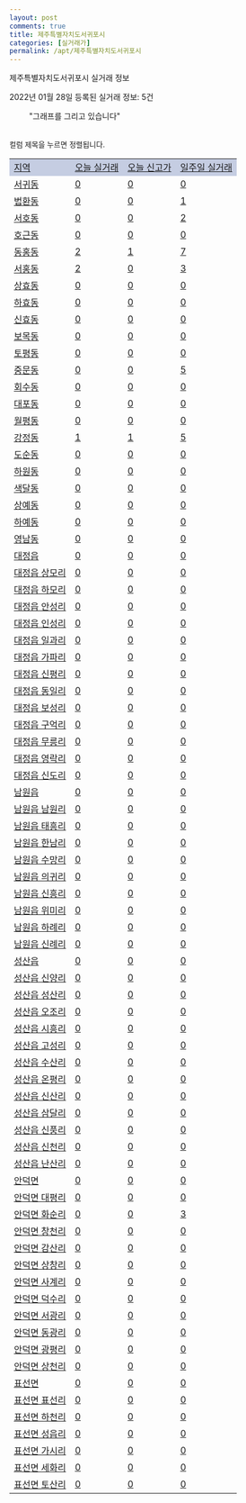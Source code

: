 ```yaml
---
layout: post
comments: true
title: 제주특별자치도서귀포시
categories: [실거래가]
permalink: /apt/제주특별자치도서귀포시
---
```


제주특별자치도서귀포시 실거래 정보

2022년 01월 28일 등록된 실거래 정보: 5건

<!--<script async src="https://pagead2.googlesyndication.com/pagead/js/adsbygoogle.js?client=ca-pub-3485438051770037"
 crossorigin="anonymous"></script>-->

<script type="text/javascript">
  google.charts.load('current', {'packages':['corechart']});
  google.charts.setOnLoadCallback(drawChart);

  function drawChart() {
    var data = google.visualization.arrayToDataTable([['거래일', '매매', '전월세', '전매'], ['21-01', 13, 15, 1], ['21-02', 95, 77, 13], ['21-03', 111, 93, 10], ['21-04', 107, 91, 20], ['21-05', 91, 68, 32], ['21-06', 88, 118, 17], ['21-07', 97, 96, 40], ['21-08', 80, 116, 33], ['21-09', 70, 74, 39], ['21-10', 89, 90, 38], ['21-11', 71, 88, 32], ['21-12', 91, 97, 19], ['22-01', 41, 42, 6]]);

    var options = {
      title: '최근 1년간 유형별 거래량 추이',
      legend: { position: 'bottom' }
    };

    setTimeout(function() {
        var chart = new google.visualization.LineChart(document.getElementById('columnchart_material'));
        chart.draw(data, (options));
        document.getElementById('loading').style.display = 'none';
        var dayLabel = (new Date()).getDay();
        if (dayLabel < 2) {
            sorttable.innerSortFunction.apply(document.getElementById('week'), []);
            sorttable.innerSortFunction.apply(document.getElementById('week'), []);        
        }
        else {
            sorttable.innerSortFunction.apply(document.getElementById('today'), []);
            sorttable.innerSortFunction.apply(document.getElementById('today'), []);
        }
    }, 200);

  }
</script>

<div id="loading" style="z-index:20; display: block; margin-left: 35px">"그래프를 그리고 있습니다"</div>
<div id="columnchart_material" style="width: 95%; margin-left: -35px; display: block"></div>
<!--<div style="width: 95%; margin-left: -35px; display: block">
      <script async src="https://pagead2.googlesyndication.com/pagead/js/adsbygoogle.js?client=ca-pub-3485438051770037"
          crossorigin="anonymous"></script>
      <ins class="adsbygoogle"
          style="display:block"
          data-ad-format="fluid"
          data-ad-layout-key="-fb+5w+4e-db+86"
          data-ad-client="ca-pub-3485438051770037"
          data-ad-slot="1827090281"></ins>
      <script>
          (adsbygoogle = window.adsbygoogle || []).push({});
      </script>
</div>-->
<br>

<font size='small' style='font-size: small;'>컬럼 제목을 누르면 정렬됩니다.</font>
<table class="sortable">
  <tr style='background-color: rgba(114, 132, 186,0.4);'>
    <td id="region"><a href="#">지역</a></td>
    <td id="today"><a href="#">오늘 실거래</a></td>
    <td id="today_new"><a href="#">오늘 신고가</a></td>
    <td id="week"><a href="#">일주일 실거래</a></td>
  </tr>

  
  <tr class="item">
    <td><a href="제주특별자치도서귀포시서귀동">서귀동</a></td>
    <td><a href="제주특별자치도서귀포시서귀동">0</a></td>
    <td><a href="제주특별자치도서귀포시서귀동">0</a></td>
    <td><a href="제주특별자치도서귀포시서귀동">0</a></td>
  </tr>
    

  <tr class="item">
    <td><a href="제주특별자치도서귀포시법환동">법환동</a></td>
    <td><a href="제주특별자치도서귀포시법환동">0</a></td>
    <td><a href="제주특별자치도서귀포시법환동">0</a></td>
    <td><a href="제주특별자치도서귀포시법환동">1</a></td>
  </tr>
    

  <tr class="item">
    <td><a href="제주특별자치도서귀포시서호동">서호동</a></td>
    <td><a href="제주특별자치도서귀포시서호동">0</a></td>
    <td><a href="제주특별자치도서귀포시서호동">0</a></td>
    <td><a href="제주특별자치도서귀포시서호동">2</a></td>
  </tr>
    

  <tr class="item">
    <td><a href="제주특별자치도서귀포시호근동">호근동</a></td>
    <td><a href="제주특별자치도서귀포시호근동">0</a></td>
    <td><a href="제주특별자치도서귀포시호근동">0</a></td>
    <td><a href="제주특별자치도서귀포시호근동">0</a></td>
  </tr>
    

  <tr class="item">
    <td><a href="제주특별자치도서귀포시동홍동">동홍동</a></td>
    <td><a href="제주특별자치도서귀포시동홍동">2</a></td>
    <td><a href="제주특별자치도서귀포시동홍동">1</a></td>
    <td><a href="제주특별자치도서귀포시동홍동">7</a></td>
  </tr>
    

  <tr class="item">
    <td><a href="제주특별자치도서귀포시서홍동">서홍동</a></td>
    <td><a href="제주특별자치도서귀포시서홍동">2</a></td>
    <td><a href="제주특별자치도서귀포시서홍동">0</a></td>
    <td><a href="제주특별자치도서귀포시서홍동">3</a></td>
  </tr>
    

  <tr class="item">
    <td><a href="제주특별자치도서귀포시상효동">상효동</a></td>
    <td><a href="제주특별자치도서귀포시상효동">0</a></td>
    <td><a href="제주특별자치도서귀포시상효동">0</a></td>
    <td><a href="제주특별자치도서귀포시상효동">0</a></td>
  </tr>
    

  <tr class="item">
    <td><a href="제주특별자치도서귀포시하효동">하효동</a></td>
    <td><a href="제주특별자치도서귀포시하효동">0</a></td>
    <td><a href="제주특별자치도서귀포시하효동">0</a></td>
    <td><a href="제주특별자치도서귀포시하효동">0</a></td>
  </tr>
    

  <tr class="item">
    <td><a href="제주특별자치도서귀포시신효동">신효동</a></td>
    <td><a href="제주특별자치도서귀포시신효동">0</a></td>
    <td><a href="제주특별자치도서귀포시신효동">0</a></td>
    <td><a href="제주특별자치도서귀포시신효동">0</a></td>
  </tr>
    

  <tr class="item">
    <td><a href="제주특별자치도서귀포시보목동">보목동</a></td>
    <td><a href="제주특별자치도서귀포시보목동">0</a></td>
    <td><a href="제주특별자치도서귀포시보목동">0</a></td>
    <td><a href="제주특별자치도서귀포시보목동">0</a></td>
  </tr>
    

  <tr class="item">
    <td><a href="제주특별자치도서귀포시토평동">토평동</a></td>
    <td><a href="제주특별자치도서귀포시토평동">0</a></td>
    <td><a href="제주특별자치도서귀포시토평동">0</a></td>
    <td><a href="제주특별자치도서귀포시토평동">0</a></td>
  </tr>
    

  <tr class="item">
    <td><a href="제주특별자치도서귀포시중문동">중문동</a></td>
    <td><a href="제주특별자치도서귀포시중문동">0</a></td>
    <td><a href="제주특별자치도서귀포시중문동">0</a></td>
    <td><a href="제주특별자치도서귀포시중문동">5</a></td>
  </tr>
    

  <tr class="item">
    <td><a href="제주특별자치도서귀포시회수동">회수동</a></td>
    <td><a href="제주특별자치도서귀포시회수동">0</a></td>
    <td><a href="제주특별자치도서귀포시회수동">0</a></td>
    <td><a href="제주특별자치도서귀포시회수동">0</a></td>
  </tr>
    

  <tr class="item">
    <td><a href="제주특별자치도서귀포시대포동">대포동</a></td>
    <td><a href="제주특별자치도서귀포시대포동">0</a></td>
    <td><a href="제주특별자치도서귀포시대포동">0</a></td>
    <td><a href="제주특별자치도서귀포시대포동">0</a></td>
  </tr>
    

  <tr class="item">
    <td><a href="제주특별자치도서귀포시월평동">월평동</a></td>
    <td><a href="제주특별자치도서귀포시월평동">0</a></td>
    <td><a href="제주특별자치도서귀포시월평동">0</a></td>
    <td><a href="제주특별자치도서귀포시월평동">0</a></td>
  </tr>
    

  <tr class="item">
    <td><a href="제주특별자치도서귀포시강정동">강정동</a></td>
    <td><a href="제주특별자치도서귀포시강정동">1</a></td>
    <td><a href="제주특별자치도서귀포시강정동">1</a></td>
    <td><a href="제주특별자치도서귀포시강정동">5</a></td>
  </tr>
    

  <tr class="item">
    <td><a href="제주특별자치도서귀포시도순동">도순동</a></td>
    <td><a href="제주특별자치도서귀포시도순동">0</a></td>
    <td><a href="제주특별자치도서귀포시도순동">0</a></td>
    <td><a href="제주특별자치도서귀포시도순동">0</a></td>
  </tr>
    

  <tr class="item">
    <td><a href="제주특별자치도서귀포시하원동">하원동</a></td>
    <td><a href="제주특별자치도서귀포시하원동">0</a></td>
    <td><a href="제주특별자치도서귀포시하원동">0</a></td>
    <td><a href="제주특별자치도서귀포시하원동">0</a></td>
  </tr>
    

  <tr class="item">
    <td><a href="제주특별자치도서귀포시색달동">색달동</a></td>
    <td><a href="제주특별자치도서귀포시색달동">0</a></td>
    <td><a href="제주특별자치도서귀포시색달동">0</a></td>
    <td><a href="제주특별자치도서귀포시색달동">0</a></td>
  </tr>
    

  <tr class="item">
    <td><a href="제주특별자치도서귀포시상예동">상예동</a></td>
    <td><a href="제주특별자치도서귀포시상예동">0</a></td>
    <td><a href="제주특별자치도서귀포시상예동">0</a></td>
    <td><a href="제주특별자치도서귀포시상예동">0</a></td>
  </tr>
    

  <tr class="item">
    <td><a href="제주특별자치도서귀포시하예동">하예동</a></td>
    <td><a href="제주특별자치도서귀포시하예동">0</a></td>
    <td><a href="제주특별자치도서귀포시하예동">0</a></td>
    <td><a href="제주특별자치도서귀포시하예동">0</a></td>
  </tr>
    

  <tr class="item">
    <td><a href="제주특별자치도서귀포시영남동">영남동</a></td>
    <td><a href="제주특별자치도서귀포시영남동">0</a></td>
    <td><a href="제주특별자치도서귀포시영남동">0</a></td>
    <td><a href="제주특별자치도서귀포시영남동">0</a></td>
  </tr>
    

  <tr class="item">
    <td><a href="제주특별자치도서귀포시대정읍">대정읍</a></td>
    <td><a href="제주특별자치도서귀포시대정읍">0</a></td>
    <td><a href="제주특별자치도서귀포시대정읍">0</a></td>
    <td><a href="제주특별자치도서귀포시대정읍">0</a></td>
  </tr>
    

  <tr class="item">
    <td><a href="제주특별자치도서귀포시대정읍상모리">대정읍 상모리</a></td>
    <td><a href="제주특별자치도서귀포시대정읍상모리">0</a></td>
    <td><a href="제주특별자치도서귀포시대정읍상모리">0</a></td>
    <td><a href="제주특별자치도서귀포시대정읍상모리">0</a></td>
  </tr>
    

  <tr class="item">
    <td><a href="제주특별자치도서귀포시대정읍하모리">대정읍 하모리</a></td>
    <td><a href="제주특별자치도서귀포시대정읍하모리">0</a></td>
    <td><a href="제주특별자치도서귀포시대정읍하모리">0</a></td>
    <td><a href="제주특별자치도서귀포시대정읍하모리">0</a></td>
  </tr>
    

  <tr class="item">
    <td><a href="제주특별자치도서귀포시대정읍안성리">대정읍 안성리</a></td>
    <td><a href="제주특별자치도서귀포시대정읍안성리">0</a></td>
    <td><a href="제주특별자치도서귀포시대정읍안성리">0</a></td>
    <td><a href="제주특별자치도서귀포시대정읍안성리">0</a></td>
  </tr>
    

  <tr class="item">
    <td><a href="제주특별자치도서귀포시대정읍인성리">대정읍 인성리</a></td>
    <td><a href="제주특별자치도서귀포시대정읍인성리">0</a></td>
    <td><a href="제주특별자치도서귀포시대정읍인성리">0</a></td>
    <td><a href="제주특별자치도서귀포시대정읍인성리">0</a></td>
  </tr>
    

  <tr class="item">
    <td><a href="제주특별자치도서귀포시대정읍일과리">대정읍 일과리</a></td>
    <td><a href="제주특별자치도서귀포시대정읍일과리">0</a></td>
    <td><a href="제주특별자치도서귀포시대정읍일과리">0</a></td>
    <td><a href="제주특별자치도서귀포시대정읍일과리">0</a></td>
  </tr>
    

  <tr class="item">
    <td><a href="제주특별자치도서귀포시대정읍가파리">대정읍 가파리</a></td>
    <td><a href="제주특별자치도서귀포시대정읍가파리">0</a></td>
    <td><a href="제주특별자치도서귀포시대정읍가파리">0</a></td>
    <td><a href="제주특별자치도서귀포시대정읍가파리">0</a></td>
  </tr>
    

  <tr class="item">
    <td><a href="제주특별자치도서귀포시대정읍신평리">대정읍 신평리</a></td>
    <td><a href="제주특별자치도서귀포시대정읍신평리">0</a></td>
    <td><a href="제주특별자치도서귀포시대정읍신평리">0</a></td>
    <td><a href="제주특별자치도서귀포시대정읍신평리">0</a></td>
  </tr>
    

  <tr class="item">
    <td><a href="제주특별자치도서귀포시대정읍동일리">대정읍 동일리</a></td>
    <td><a href="제주특별자치도서귀포시대정읍동일리">0</a></td>
    <td><a href="제주특별자치도서귀포시대정읍동일리">0</a></td>
    <td><a href="제주특별자치도서귀포시대정읍동일리">0</a></td>
  </tr>
    

  <tr class="item">
    <td><a href="제주특별자치도서귀포시대정읍보성리">대정읍 보성리</a></td>
    <td><a href="제주특별자치도서귀포시대정읍보성리">0</a></td>
    <td><a href="제주특별자치도서귀포시대정읍보성리">0</a></td>
    <td><a href="제주특별자치도서귀포시대정읍보성리">0</a></td>
  </tr>
    

  <tr class="item">
    <td><a href="제주특별자치도서귀포시대정읍구억리">대정읍 구억리</a></td>
    <td><a href="제주특별자치도서귀포시대정읍구억리">0</a></td>
    <td><a href="제주특별자치도서귀포시대정읍구억리">0</a></td>
    <td><a href="제주특별자치도서귀포시대정읍구억리">0</a></td>
  </tr>
    

  <tr class="item">
    <td><a href="제주특별자치도서귀포시대정읍무릉리">대정읍 무릉리</a></td>
    <td><a href="제주특별자치도서귀포시대정읍무릉리">0</a></td>
    <td><a href="제주특별자치도서귀포시대정읍무릉리">0</a></td>
    <td><a href="제주특별자치도서귀포시대정읍무릉리">0</a></td>
  </tr>
    

  <tr class="item">
    <td><a href="제주특별자치도서귀포시대정읍영락리">대정읍 영락리</a></td>
    <td><a href="제주특별자치도서귀포시대정읍영락리">0</a></td>
    <td><a href="제주특별자치도서귀포시대정읍영락리">0</a></td>
    <td><a href="제주특별자치도서귀포시대정읍영락리">0</a></td>
  </tr>
    

  <tr class="item">
    <td><a href="제주특별자치도서귀포시대정읍신도리">대정읍 신도리</a></td>
    <td><a href="제주특별자치도서귀포시대정읍신도리">0</a></td>
    <td><a href="제주특별자치도서귀포시대정읍신도리">0</a></td>
    <td><a href="제주특별자치도서귀포시대정읍신도리">0</a></td>
  </tr>
    

  <tr class="item">
    <td><a href="제주특별자치도서귀포시남원읍">남원읍</a></td>
    <td><a href="제주특별자치도서귀포시남원읍">0</a></td>
    <td><a href="제주특별자치도서귀포시남원읍">0</a></td>
    <td><a href="제주특별자치도서귀포시남원읍">0</a></td>
  </tr>
    

  <tr class="item">
    <td><a href="제주특별자치도서귀포시남원읍남원리">남원읍 남원리</a></td>
    <td><a href="제주특별자치도서귀포시남원읍남원리">0</a></td>
    <td><a href="제주특별자치도서귀포시남원읍남원리">0</a></td>
    <td><a href="제주특별자치도서귀포시남원읍남원리">0</a></td>
  </tr>
    

  <tr class="item">
    <td><a href="제주특별자치도서귀포시남원읍태흥리">남원읍 태흥리</a></td>
    <td><a href="제주특별자치도서귀포시남원읍태흥리">0</a></td>
    <td><a href="제주특별자치도서귀포시남원읍태흥리">0</a></td>
    <td><a href="제주특별자치도서귀포시남원읍태흥리">0</a></td>
  </tr>
    

  <tr class="item">
    <td><a href="제주특별자치도서귀포시남원읍한남리">남원읍 한남리</a></td>
    <td><a href="제주특별자치도서귀포시남원읍한남리">0</a></td>
    <td><a href="제주특별자치도서귀포시남원읍한남리">0</a></td>
    <td><a href="제주특별자치도서귀포시남원읍한남리">0</a></td>
  </tr>
    

  <tr class="item">
    <td><a href="제주특별자치도서귀포시남원읍수망리">남원읍 수망리</a></td>
    <td><a href="제주특별자치도서귀포시남원읍수망리">0</a></td>
    <td><a href="제주특별자치도서귀포시남원읍수망리">0</a></td>
    <td><a href="제주특별자치도서귀포시남원읍수망리">0</a></td>
  </tr>
    

  <tr class="item">
    <td><a href="제주특별자치도서귀포시남원읍의귀리">남원읍 의귀리</a></td>
    <td><a href="제주특별자치도서귀포시남원읍의귀리">0</a></td>
    <td><a href="제주특별자치도서귀포시남원읍의귀리">0</a></td>
    <td><a href="제주특별자치도서귀포시남원읍의귀리">0</a></td>
  </tr>
    

  <tr class="item">
    <td><a href="제주특별자치도서귀포시남원읍신흥리">남원읍 신흥리</a></td>
    <td><a href="제주특별자치도서귀포시남원읍신흥리">0</a></td>
    <td><a href="제주특별자치도서귀포시남원읍신흥리">0</a></td>
    <td><a href="제주특별자치도서귀포시남원읍신흥리">0</a></td>
  </tr>
    

  <tr class="item">
    <td><a href="제주특별자치도서귀포시남원읍위미리">남원읍 위미리</a></td>
    <td><a href="제주특별자치도서귀포시남원읍위미리">0</a></td>
    <td><a href="제주특별자치도서귀포시남원읍위미리">0</a></td>
    <td><a href="제주특별자치도서귀포시남원읍위미리">0</a></td>
  </tr>
    

  <tr class="item">
    <td><a href="제주특별자치도서귀포시남원읍하례리">남원읍 하례리</a></td>
    <td><a href="제주특별자치도서귀포시남원읍하례리">0</a></td>
    <td><a href="제주특별자치도서귀포시남원읍하례리">0</a></td>
    <td><a href="제주특별자치도서귀포시남원읍하례리">0</a></td>
  </tr>
    

  <tr class="item">
    <td><a href="제주특별자치도서귀포시남원읍신례리">남원읍 신례리</a></td>
    <td><a href="제주특별자치도서귀포시남원읍신례리">0</a></td>
    <td><a href="제주특별자치도서귀포시남원읍신례리">0</a></td>
    <td><a href="제주특별자치도서귀포시남원읍신례리">0</a></td>
  </tr>
    

  <tr class="item">
    <td><a href="제주특별자치도서귀포시성산읍">성산읍</a></td>
    <td><a href="제주특별자치도서귀포시성산읍">0</a></td>
    <td><a href="제주특별자치도서귀포시성산읍">0</a></td>
    <td><a href="제주특별자치도서귀포시성산읍">0</a></td>
  </tr>
    

  <tr class="item">
    <td><a href="제주특별자치도서귀포시성산읍신양리">성산읍 신양리</a></td>
    <td><a href="제주특별자치도서귀포시성산읍신양리">0</a></td>
    <td><a href="제주특별자치도서귀포시성산읍신양리">0</a></td>
    <td><a href="제주특별자치도서귀포시성산읍신양리">0</a></td>
  </tr>
    

  <tr class="item">
    <td><a href="제주특별자치도서귀포시성산읍성산리">성산읍 성산리</a></td>
    <td><a href="제주특별자치도서귀포시성산읍성산리">0</a></td>
    <td><a href="제주특별자치도서귀포시성산읍성산리">0</a></td>
    <td><a href="제주특별자치도서귀포시성산읍성산리">0</a></td>
  </tr>
    

  <tr class="item">
    <td><a href="제주특별자치도서귀포시성산읍오조리">성산읍 오조리</a></td>
    <td><a href="제주특별자치도서귀포시성산읍오조리">0</a></td>
    <td><a href="제주특별자치도서귀포시성산읍오조리">0</a></td>
    <td><a href="제주특별자치도서귀포시성산읍오조리">0</a></td>
  </tr>
    

  <tr class="item">
    <td><a href="제주특별자치도서귀포시성산읍시흥리">성산읍 시흥리</a></td>
    <td><a href="제주특별자치도서귀포시성산읍시흥리">0</a></td>
    <td><a href="제주특별자치도서귀포시성산읍시흥리">0</a></td>
    <td><a href="제주특별자치도서귀포시성산읍시흥리">0</a></td>
  </tr>
    

  <tr class="item">
    <td><a href="제주특별자치도서귀포시성산읍고성리">성산읍 고성리</a></td>
    <td><a href="제주특별자치도서귀포시성산읍고성리">0</a></td>
    <td><a href="제주특별자치도서귀포시성산읍고성리">0</a></td>
    <td><a href="제주특별자치도서귀포시성산읍고성리">0</a></td>
  </tr>
    

  <tr class="item">
    <td><a href="제주특별자치도서귀포시성산읍수산리">성산읍 수산리</a></td>
    <td><a href="제주특별자치도서귀포시성산읍수산리">0</a></td>
    <td><a href="제주특별자치도서귀포시성산읍수산리">0</a></td>
    <td><a href="제주특별자치도서귀포시성산읍수산리">0</a></td>
  </tr>
    

  <tr class="item">
    <td><a href="제주특별자치도서귀포시성산읍온평리">성산읍 온평리</a></td>
    <td><a href="제주특별자치도서귀포시성산읍온평리">0</a></td>
    <td><a href="제주특별자치도서귀포시성산읍온평리">0</a></td>
    <td><a href="제주특별자치도서귀포시성산읍온평리">0</a></td>
  </tr>
    

  <tr class="item">
    <td><a href="제주특별자치도서귀포시성산읍신산리">성산읍 신산리</a></td>
    <td><a href="제주특별자치도서귀포시성산읍신산리">0</a></td>
    <td><a href="제주특별자치도서귀포시성산읍신산리">0</a></td>
    <td><a href="제주특별자치도서귀포시성산읍신산리">0</a></td>
  </tr>
    

  <tr class="item">
    <td><a href="제주특별자치도서귀포시성산읍삼달리">성산읍 삼달리</a></td>
    <td><a href="제주특별자치도서귀포시성산읍삼달리">0</a></td>
    <td><a href="제주특별자치도서귀포시성산읍삼달리">0</a></td>
    <td><a href="제주특별자치도서귀포시성산읍삼달리">0</a></td>
  </tr>
    

  <tr class="item">
    <td><a href="제주특별자치도서귀포시성산읍신풍리">성산읍 신풍리</a></td>
    <td><a href="제주특별자치도서귀포시성산읍신풍리">0</a></td>
    <td><a href="제주특별자치도서귀포시성산읍신풍리">0</a></td>
    <td><a href="제주특별자치도서귀포시성산읍신풍리">0</a></td>
  </tr>
    

  <tr class="item">
    <td><a href="제주특별자치도서귀포시성산읍신천리">성산읍 신천리</a></td>
    <td><a href="제주특별자치도서귀포시성산읍신천리">0</a></td>
    <td><a href="제주특별자치도서귀포시성산읍신천리">0</a></td>
    <td><a href="제주특별자치도서귀포시성산읍신천리">0</a></td>
  </tr>
    

  <tr class="item">
    <td><a href="제주특별자치도서귀포시성산읍난산리">성산읍 난산리</a></td>
    <td><a href="제주특별자치도서귀포시성산읍난산리">0</a></td>
    <td><a href="제주특별자치도서귀포시성산읍난산리">0</a></td>
    <td><a href="제주특별자치도서귀포시성산읍난산리">0</a></td>
  </tr>
    

  <tr class="item">
    <td><a href="제주특별자치도서귀포시안덕면">안덕면</a></td>
    <td><a href="제주특별자치도서귀포시안덕면">0</a></td>
    <td><a href="제주특별자치도서귀포시안덕면">0</a></td>
    <td><a href="제주특별자치도서귀포시안덕면">0</a></td>
  </tr>
    

  <tr class="item">
    <td><a href="제주특별자치도서귀포시안덕면대평리">안덕면 대평리</a></td>
    <td><a href="제주특별자치도서귀포시안덕면대평리">0</a></td>
    <td><a href="제주특별자치도서귀포시안덕면대평리">0</a></td>
    <td><a href="제주특별자치도서귀포시안덕면대평리">0</a></td>
  </tr>
    

  <tr class="item">
    <td><a href="제주특별자치도서귀포시안덕면화순리">안덕면 화순리</a></td>
    <td><a href="제주특별자치도서귀포시안덕면화순리">0</a></td>
    <td><a href="제주특별자치도서귀포시안덕면화순리">0</a></td>
    <td><a href="제주특별자치도서귀포시안덕면화순리">3</a></td>
  </tr>
    

  <tr class="item">
    <td><a href="제주특별자치도서귀포시안덕면창천리">안덕면 창천리</a></td>
    <td><a href="제주특별자치도서귀포시안덕면창천리">0</a></td>
    <td><a href="제주특별자치도서귀포시안덕면창천리">0</a></td>
    <td><a href="제주특별자치도서귀포시안덕면창천리">0</a></td>
  </tr>
    

  <tr class="item">
    <td><a href="제주특별자치도서귀포시안덕면감산리">안덕면 감산리</a></td>
    <td><a href="제주특별자치도서귀포시안덕면감산리">0</a></td>
    <td><a href="제주특별자치도서귀포시안덕면감산리">0</a></td>
    <td><a href="제주특별자치도서귀포시안덕면감산리">0</a></td>
  </tr>
    

  <tr class="item">
    <td><a href="제주특별자치도서귀포시안덕면상창리">안덕면 상창리</a></td>
    <td><a href="제주특별자치도서귀포시안덕면상창리">0</a></td>
    <td><a href="제주특별자치도서귀포시안덕면상창리">0</a></td>
    <td><a href="제주특별자치도서귀포시안덕면상창리">0</a></td>
  </tr>
    

  <tr class="item">
    <td><a href="제주특별자치도서귀포시안덕면사계리">안덕면 사계리</a></td>
    <td><a href="제주특별자치도서귀포시안덕면사계리">0</a></td>
    <td><a href="제주특별자치도서귀포시안덕면사계리">0</a></td>
    <td><a href="제주특별자치도서귀포시안덕면사계리">0</a></td>
  </tr>
    

  <tr class="item">
    <td><a href="제주특별자치도서귀포시안덕면덕수리">안덕면 덕수리</a></td>
    <td><a href="제주특별자치도서귀포시안덕면덕수리">0</a></td>
    <td><a href="제주특별자치도서귀포시안덕면덕수리">0</a></td>
    <td><a href="제주특별자치도서귀포시안덕면덕수리">0</a></td>
  </tr>
    

  <tr class="item">
    <td><a href="제주특별자치도서귀포시안덕면서광리">안덕면 서광리</a></td>
    <td><a href="제주특별자치도서귀포시안덕면서광리">0</a></td>
    <td><a href="제주특별자치도서귀포시안덕면서광리">0</a></td>
    <td><a href="제주특별자치도서귀포시안덕면서광리">0</a></td>
  </tr>
    

  <tr class="item">
    <td><a href="제주특별자치도서귀포시안덕면동광리">안덕면 동광리</a></td>
    <td><a href="제주특별자치도서귀포시안덕면동광리">0</a></td>
    <td><a href="제주특별자치도서귀포시안덕면동광리">0</a></td>
    <td><a href="제주특별자치도서귀포시안덕면동광리">0</a></td>
  </tr>
    

  <tr class="item">
    <td><a href="제주특별자치도서귀포시안덕면광평리">안덕면 광평리</a></td>
    <td><a href="제주특별자치도서귀포시안덕면광평리">0</a></td>
    <td><a href="제주특별자치도서귀포시안덕면광평리">0</a></td>
    <td><a href="제주특별자치도서귀포시안덕면광평리">0</a></td>
  </tr>
    

  <tr class="item">
    <td><a href="제주특별자치도서귀포시안덕면상천리">안덕면 상천리</a></td>
    <td><a href="제주특별자치도서귀포시안덕면상천리">0</a></td>
    <td><a href="제주특별자치도서귀포시안덕면상천리">0</a></td>
    <td><a href="제주특별자치도서귀포시안덕면상천리">0</a></td>
  </tr>
    

  <tr class="item">
    <td><a href="제주특별자치도서귀포시표선면">표선면</a></td>
    <td><a href="제주특별자치도서귀포시표선면">0</a></td>
    <td><a href="제주특별자치도서귀포시표선면">0</a></td>
    <td><a href="제주특별자치도서귀포시표선면">0</a></td>
  </tr>
    

  <tr class="item">
    <td><a href="제주특별자치도서귀포시표선면표선리">표선면 표선리</a></td>
    <td><a href="제주특별자치도서귀포시표선면표선리">0</a></td>
    <td><a href="제주특별자치도서귀포시표선면표선리">0</a></td>
    <td><a href="제주특별자치도서귀포시표선면표선리">0</a></td>
  </tr>
    

  <tr class="item">
    <td><a href="제주특별자치도서귀포시표선면하천리">표선면 하천리</a></td>
    <td><a href="제주특별자치도서귀포시표선면하천리">0</a></td>
    <td><a href="제주특별자치도서귀포시표선면하천리">0</a></td>
    <td><a href="제주특별자치도서귀포시표선면하천리">0</a></td>
  </tr>
    

  <tr class="item">
    <td><a href="제주특별자치도서귀포시표선면성읍리">표선면 성읍리</a></td>
    <td><a href="제주특별자치도서귀포시표선면성읍리">0</a></td>
    <td><a href="제주특별자치도서귀포시표선면성읍리">0</a></td>
    <td><a href="제주특별자치도서귀포시표선면성읍리">0</a></td>
  </tr>
    

  <tr class="item">
    <td><a href="제주특별자치도서귀포시표선면가시리">표선면 가시리</a></td>
    <td><a href="제주특별자치도서귀포시표선면가시리">0</a></td>
    <td><a href="제주특별자치도서귀포시표선면가시리">0</a></td>
    <td><a href="제주특별자치도서귀포시표선면가시리">0</a></td>
  </tr>
    

  <tr class="item">
    <td><a href="제주특별자치도서귀포시표선면세화리">표선면 세화리</a></td>
    <td><a href="제주특별자치도서귀포시표선면세화리">0</a></td>
    <td><a href="제주특별자치도서귀포시표선면세화리">0</a></td>
    <td><a href="제주특별자치도서귀포시표선면세화리">0</a></td>
  </tr>
    

  <tr class="item">
    <td><a href="제주특별자치도서귀포시표선면토산리">표선면 토산리</a></td>
    <td><a href="제주특별자치도서귀포시표선면토산리">0</a></td>
    <td><a href="제주특별자치도서귀포시표선면토산리">0</a></td>
    <td><a href="제주특별자치도서귀포시표선면토산리">0</a></td>
  </tr>
    


</table>


    